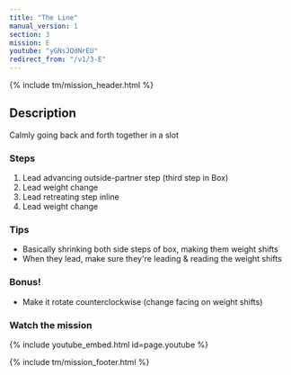 ```yaml
---
title: "The Line"
manual_version: 1
section: 3
mission: E
youtube: "yGNsJQdNrEU"
redirect_from: "/v1/3-E"
---
```


{% include tm/mission_header.html %}

## Description

Calmly going back and forth together in a slot

### Steps

1. Lead advancing outside-partner step (third step in Box)
2. Lead weight change
3. Lead retreating step inline
4. Lead weight change

### Tips

* Basically shrinking both side steps of box, making them weight shifts 
* When they lead, make sure they're leading & reading the weight shifts

### Bonus! 

* Make it rotate counterclockwise (change facing on weight shifts)

### Watch the mission

{% include youtube_embed.html id=page.youtube %}

{% include tm/mission_footer.html %}
